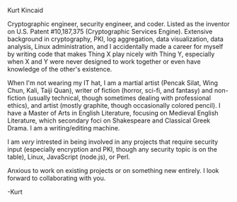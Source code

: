 Kurt Kincaid

Cryptographic engineer, security engineer, and coder. Listed as the inventor on U.S. Patent #10,187,375 (Cryptographic Services Engine). Extensive background in cryptography, PKI, log aggregation, data visualization, data analysis, Linux administration, and I accidentally made a career for myself by writing code that makes Thing X play nicely with Thing Y, especially when X and Y were never designed to work together or even have knowledge of the other's existence.

When I'm not wearing my IT hat, I am a martial artist (Pencak Silat, Wing Chun, Kali, Taiji Quan), writer of fiction (horror, sci-fi, and fantasy) and non-fiction (usually technical, though sometimes dealing with professional ethics), and artist (mostly graphite, though occasionally colored pencil). I have a Master of Arts in English Literature, focusing on Medieval English Literature, which secondary foci on Shakespeare and Classical Greek Drama. I am a writing/editing machine.

I am _very_ intrested in being involved in any projects that require security input (especially encryption and PKI, though any security topic is on the table), Linux, JavaScript (node.js), or Perl.

Anxious to work on existing projects or on something new entirely. I look forward to collaborating with you.

-Kurt
